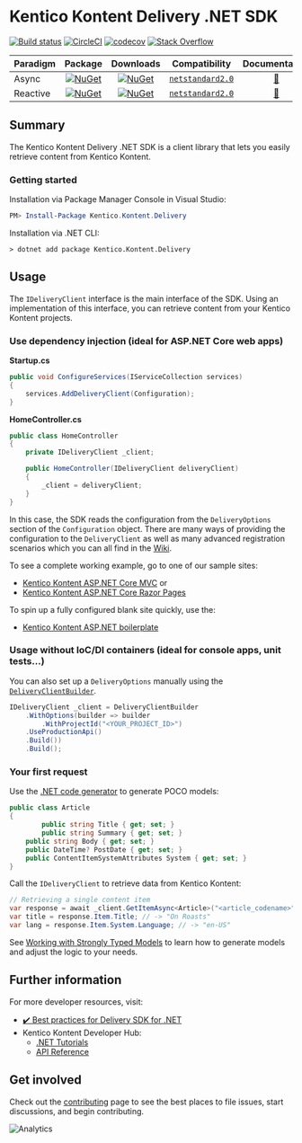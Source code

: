 # Kentico Kontent Delivery .NET SDK

[![Build status](https://ci.appveyor.com/api/projects/status/3m3q2ads2y43bh9o/branch/master?svg=true)](https://ci.appveyor.com/project/kentico/deliver-net-sdk/branch/master)
[![CircleCI](https://circleci.com/gh/Kentico/kontent-delivery-sdk-net.svg?style=shield)](https://circleci.com/gh/Kentico/kontent-delivery-sdk-net)
[![codecov](https://codecov.io/gh/Kentico/kontent-delivery-sdk-net/branch/master/graph/badge.svg)](https://codecov.io/gh/Kentico/kontent-delivery-sdk-net)
[![Stack Overflow](https://img.shields.io/badge/Stack%20Overflow-ASK%20NOW-FE7A16.svg?logo=stackoverflow&logoColor=white)](https://stackoverflow.com/tags/kentico-kontent)

| Paradigm        | Package | Downloads | Compatibility | Documentation |
| ------------- |:-------------:| :-------------:|  :-------------:|  :-------------:|
| Async         | [![NuGet](https://img.shields.io/nuget/v/Kentico.Kontent.Delivery.svg)](https://www.nuget.org/packages/Kentico.Kontent.Delivery) | [![NuGet](https://img.shields.io/nuget/dt/Kentico.Kontent.delivery.svg)](https://www.nuget.org/packages/Kentico.Kontent.Delivery) | [`netstandard2.0`](https://docs.microsoft.com/en-us/dotnet/standard/net-standard) | [📖](#using-the-deliveryclient) |
| Reactive      | [![NuGet](https://img.shields.io/nuget/v/Kentico.Kontent.Delivery.Rx.svg)](https://www.nuget.org/packages/Kentico.Kontent.Delivery.Rx) | [![NuGet](https://img.shields.io/nuget/dt/Kentico.Kontent.delivery.Rx.svg)](https://www.nuget.org/packages/Kentico.Kontent.Delivery.Rx) | [`netstandard2.0`](https://docs.microsoft.com/en-us/dotnet/standard/net-standard) | [📖](../../wiki/Using-the-Kentico.Kontent.Delivery.Rx-reactive-library) |

## Summary

The Kentico Kontent Delivery .NET SDK is a client library that lets you easily retrieve content from Kentico Kontent.

### Getting started

Installation via Package Manager Console in Visual Studio:
```powershell
PM> Install-Package Kentico.Kontent.Delivery 
```

Installation via .NET CLI:
```console
> dotnet add package Kentico.Kontent.Delivery 
```

## Usage
The `IDeliveryClient` interface is the main interface of the SDK. Using an implementation of this interface, you can retrieve content from your Kentico Kontent projects.

### Use dependency injection (ideal for ASP.NET Core web apps)

**Startup.cs**
```csharp
public void ConfigureServices(IServiceCollection services)
{
	services.AddDeliveryClient(Configuration);
}
```

**HomeController.cs**
```csharp
public class HomeController
{
	private IDeliveryClient _client;

	public HomeController(IDeliveryClient deliveryClient)
	{
		_client = deliveryClient;
	}
}
```

In this case, the SDK reads the configuration from the `DeliveryOptions` section of the `Configuration` object. There are many ways of providing the configuration to the `DeliveryClient` as well as many advanced registration scenarios which you can all find in the [Wiki](../../wiki/Registering-the-DeliveryClient-to-the-IServiceCollection-in-ASP.NET-Core).

To see a complete working example, go to one of our sample sites:
- [Kentico Kontent ASP.NET Core MVC](https://github.com/Kentico/kontent-sample-app-net) or
- [Kentico Kontent ASP.NET Core Razor Pages](https://github.com/Kentico/kontent-sample-app-razorpages)

To spin up a fully configured blank site quickly, use the:
- [Kentico Kontent ASP.NET boilerplate](https://github.com/Kentico/kontent-boilerplate-net)


### Usage without IoC/DI containers (ideal for console apps, unit tests...)
You can also set up a `DeliveryOptions` manually using the [`DeliveryClientBuilder`](https://github.com/Kentico/kontent-delivery-sdk-net/blob/master/Kentico.Kontent.Delivery/Builders/DeliveryOptions/DeliveryOptionsBuilder.cs).

```csharp
IDeliveryClient _client = DeliveryClientBuilder
    .WithOptions(builder => builder
        .WithProjectId("<YOUR_PROJECT_ID>")
	.UseProductionApi()
	.Build())
    .Build();
```

### Your first request

Use the [.NET code generator](https://github.com/Kentico/kontent-generators-net) to generate POCO models:

```csharp
public class Article 
{
        public string Title { get; set; }
        public string Summary { get; set; }
	public string Body { get; set; }
	public DateTime? PostDate { get; set; }
	public ContentItemSystemAttributes System { get; set; }
}
```

Call the `IDeliveryClient` to retrieve data from Kentico Kontent:
```csharp
// Retrieving a single content item
var response = await _client.GetItemAsync<Article>("<article_codename>");
var title = response.Item.Title; // -> "On Roasts"
var lang = response.Item.System.Language; // -> "en-US"
```

See [Working with Strongly Typed Models](../../wiki/Working-with-strongly-typed-models) to learn how to generate models and adjust the logic to your needs.

## Further information

For more developer resources, visit:
* [✔️ Best practices for Delivery SDK for .NET](../../wiki)
* Kentico Kontent Developer Hub:
  * [.NET Tutorials](https://docs.kontent.ai/tutorials/develop-apps)
  * [API Reference](https://docs.kontent.ai/reference)


## Get involved

Check out the [contributing](CONTRIBUTING.md) page to see the best places to file issues, start discussions, and begin contributing.

![Analytics](https://kentico-ga-beacon.azurewebsites.net/api/UA-69014260-4/Kentico/kontent-delivery-sdk-net?pixel)
